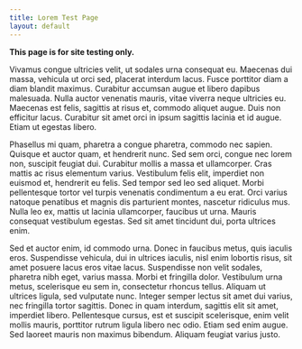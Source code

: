 ```yaml
---
title: Lorem Test Page
layout: default
---
```


**This page is for site testing only.**

Vivamus congue ultricies velit, ut sodales urna consequat eu. Maecenas dui massa, vehicula ut orci sed, placerat interdum lacus. Fusce porttitor diam a diam blandit maximus. Curabitur accumsan augue et libero dapibus malesuada. Nulla auctor venenatis mauris, vitae viverra neque ultricies eu. Maecenas est felis, sagittis at risus et, commodo aliquet augue. Duis non efficitur lacus. Curabitur sit amet orci in ipsum sagittis lacinia et id augue. Etiam ut egestas libero.

Phasellus mi quam, pharetra a congue pharetra, commodo nec sapien. Quisque et auctor quam, et hendrerit nunc. Sed sem orci, congue nec lorem non, suscipit feugiat dui. Curabitur mollis a massa et ullamcorper. Cras mattis ac risus elementum varius. Vestibulum felis elit, imperdiet non euismod et, hendrerit eu felis. Sed tempor sed leo sed aliquet. Morbi pellentesque tortor vel turpis venenatis condimentum a eu erat. Orci varius natoque penatibus et magnis dis parturient montes, nascetur ridiculus mus. Nulla leo ex, mattis ut lacinia ullamcorper, faucibus ut urna. Mauris consequat vestibulum egestas. Sed sit amet tincidunt dui, porta ultrices enim.

Sed et auctor enim, id commodo urna. Donec in faucibus metus, quis iaculis eros. Suspendisse vehicula, dui in ultrices iaculis, nisl enim lobortis risus, sit amet posuere lacus eros vitae lacus. Suspendisse non velit sodales, pharetra nibh eget, varius massa. Morbi et fringilla dolor. Vestibulum urna metus, scelerisque eu sem in, consectetur rhoncus tellus. Aliquam ut ultrices ligula, sed vulputate nunc. Integer semper lectus sit amet dui varius, nec fringilla tortor sagittis. Donec in quam interdum, sagittis elit sit amet, imperdiet libero. Pellentesque cursus, est et suscipit scelerisque, enim velit mollis mauris, porttitor rutrum ligula libero nec odio. Etiam sed enim augue. Sed laoreet mauris non maximus bibendum. Aliquam feugiat varius justo.
